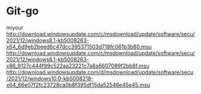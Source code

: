 # Git-go
miyour
http://download.windowsupdate.com/c/msdownload/update/software/secu/2021/12/windows8.1-kb5008263-x64_6d9eb2beed6c47dcc395371503d718fc061b3b80.msu
http://download.windowsupdate.com/c/msdownload/update/software/secu/2021/12/windows8.1-kb5008263-x86_9127c444f99c522aa23221c7a8a6607089f2bb8f.msu
http://download.windowsupdate.com/d/msdownload/update/software/secu/2021/12/windows10.0-kb5008218-x64_66e07f2fc23728ca0b8f395df15da52546e45e45.msu
